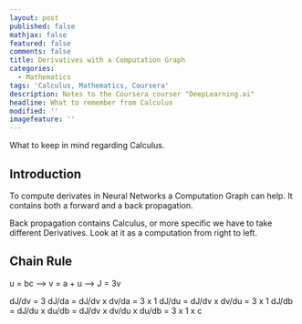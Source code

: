 ```yaml
---
layout: post
published: false
mathjax: false
featured: false
comments: false
title: Derivatives with a Computation Graph
categories:
  - Mathematics
tags: 'Calculus, Mathematics, Coursera'
description: Notes to the Coursera courser "DeepLearning.ai"
headline: What to remember from Calculus
modified: ''
imagefeature: ''
---
```

What to keep in mind regarding Calculus.

## Introduction
To compute derivates in Neural Networks a Computation Graph can help. It contains both a forward and a back propagation.

Back propagation contains Calculus, or more specific we have to take different Derivatives. Look at it as a computation from right to left.

## Chain Rule
u = bc --> v = a + u --> J = 3v

dJ/dv = 3
dJ/da = dJ/dv x dv/da = 3 x 1
dJ/du = dJ/dv x dv/du = 3 x 1
dJ/db = dJ/du x du/db = dJ/dv x dv/du x du/db = 3 x 1 x c

